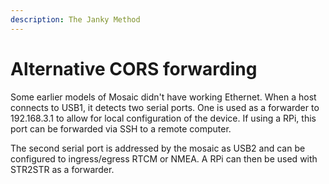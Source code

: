 ```yaml
---
description: The Janky Method
---
```


# Alternative CORS forwarding

Some earlier models of Mosaic didn't have working Ethernet. When a host connects to USB1, it detects two serial ports. One is used as a forwarder to 192.168.3.1 to allow for local configuration of the device. If using a RPi, this port can be forwarded via SSH to a remote computer.

The second serial port is addressed by the mosaic as USB2 and can be configured to ingress/egress RTCM or NMEA. A RPi can then be used with STR2STR as a forwarder. &#x20;
